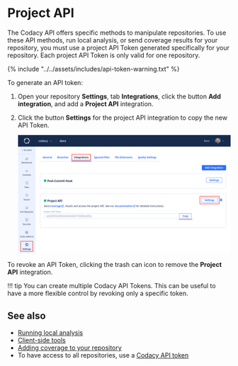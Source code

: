 # Project API

The Codacy API offers specific methods to manipulate repositories. To use these API methods, run local analysis, or send coverage results for your repository, you must use a project API Token generated specifically for your repository. Each project API Token is only valid for one repository.

{% include "../../assets/includes/api-token-warning.txt" %}

To generate an API token:

1.  Open your repository **Settings**, tab **Integrations**, click the button **Add integration**, and add a **Project API** integration.

1.  Click the button **Settings** for the project API integration to copy the new API Token.

    ![Project API Token](images/project-api-token.png)

To revoke an API Token, clicking the trash can icon to remove the **Project API** integration.

!!! tip
    You can create multiple Codacy API Tokens. This can be useful to have a more flexible control by revoking only a specific token.

## See also

-   [Running local analysis](../../related-tools/local-analysis/running-local-analysis.md)
-   [Client-side tools](../../related-tools/local-analysis/client-side-tools.md)
-   [Adding coverage to your repository](../../coverage-reporter/adding-coverage-to-your-repository.md)
-   To have access to all repositories, use a [Codacy API token](../../related-tools/codacy-api-tokens.md)
